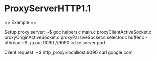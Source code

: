 # ProxyServerHTTP1.1

== Example ==

Setup proxy server:
~$ gcc helpers.c main.c proxyClientActiveSocket.c proxyOriginActiveSocket.c proxyPassiveSocket.c selector.c buffer.c -pthread
~$ ./a.out 9090 //9090 is the server port

Client request:
~$ http_proxy=localhost:9090 curl google.com
